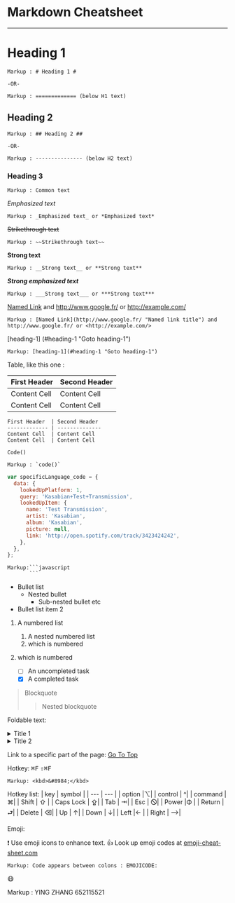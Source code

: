 # Markdown Cheatsheet<a name="TOP"></a>

---

# Heading 1

    Markup : # Heading 1 #

    -OR-

    Markup : ============= (below H1 text)

## Heading 2

    Markup : ## Heading 2 ##

    -OR-

    Markup : --------------- (below H2 text)

### Heading 3

    Markup : Common text

_Emphasized text_

    Markup : _Emphasized text_ or *Emphasized text*

~~Strikethrough text~~

    Markup : ~~Strikethrough text~~

**Strong text**

    Markup : __Strong text__ or **Strong text**

**_Strong emphasized text_**

    Markup : ___Strong text___ or ***Strong text***

[Named Link](http://www.google.fr/ 'Named link title') and http://www.google.fr/ or <http://example.com/>

    Markup : [Named Link](http://www.google.fr/ "Named link title") and http://www.google.fr/ or <http://example.com/>

[heading-1] (#heading-1 "Goto heading-1")

    Markup: [heading-1](#heading-1 "Goto heading-1")

Table, like this one :

| First Header | Second Header |
| ------------ | ------------- |
| Content Cell | Content Cell  |
| Content Cell | Content Cell  |

```
First Header  | Second Header
------------- | --------------
Content Cell  | Content Cell
Content Cell  | Content Cell
```

`Code()`

    Markup : `code()`

```javascript
var specificLanguage_code = {
  data: {
    lookedUpPlatform: 1,
    query: 'Kasabian+Test+Transmission',
    lookedUpItem: {
      name: 'Test Transmission',
      artist: 'Kasabian',
      album: 'Kasabian',
      picture: null,
      link: 'http://open.spotify.com/track/3423424242',
    },
  },
};
```

    Markup:```javascript
           ```

- Bullet list
  - Nested bullet
    - Sub-nested bullet etc
- Bullet list item 2

1. A numbered list
   1. A nested numbered list
   2. which is numbered
2. which is numbered

   - [ ] An uncompleted task
   - [x] A completed task

> Blockquote
>
> > Nested blockquote

Foldable text:

<details>
    <summary>Title 1</summary>
    <p>Content 1 Content 1 Content 1 Content 1 Content 1 Content 1</p>
</details>
<details>
    <summary>Title 2</summary>
    <p>Content 2 Content 2 Content 2 Content 2 Content 2 Content 2</p>
</details>
 
 
Link to a specific part of the page:
[Go To Top](#TOP)
 
Hotkey:
<kbd>⌘F</kbd>
<kbd>⇧⌘F</kbd>
 
    Markup: <kbd>&#8984;</kbd>
 
Hotkey list:
| key | symbol |
| --- | --- |
| option |⌥|
| control | ^|
| command | ⌘|
| Shift | ⇧ |
| Caps Lock | ⇪|
| Tab | ⇥|
| Esc | 🛇|
| Power |Φ |
| Return | ⮐|
| Delete | ⌫|
| Up | ↑|
| Down | ↓|
| Left |← |
| Right | ⟶|
 
Emoji:
 
:exclamation: Use emoji icons to enhance text. :+1: Look up emoji codes at [emoji-cheat-sheet.com](http://emoji-cheat-sheet.com/)
 
    Markup: Code appears between colons : EMOJICODE:
 
:mask:

Markup : YING ZHANG 652115521